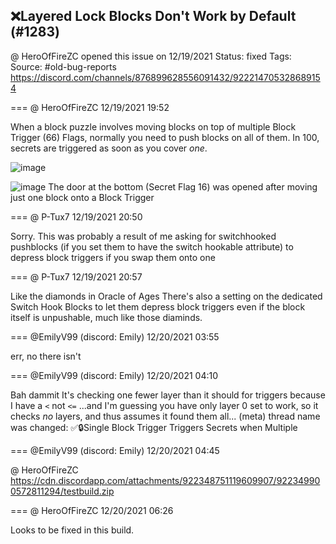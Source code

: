 ## ❌Layered Lock Blocks Don't Work by Default (#1283)
@ HeroOfFireZC opened this issue on 12/19/2021
Status: fixed
Tags: 
Source: #old-bug-reports https://discord.com/channels/876899628556091432/922214705328689154


=== @ HeroOfFireZC 12/19/2021 19:52

When a block puzzle involves moving blocks on top of multiple Block Trigger (66) Flags, normally you need to push blocks on all of them. In 100, secrets are triggered as soon as you cover *one*.

![image](https://cdn.discordapp.com/attachments/922214705328689154/922214750585258074/zc_screen00005.png?ex=65e4d4ea&is=65d25fea&hm=569e0ab359ca55ef6fcfedeb5c5e248578a8bec7c5fd6ff6591415735470ccf6&)

![image](https://cdn.discordapp.com/attachments/922214705328689154/922214779173605426/unknown.png?ex=65e4d4f1&is=65d25ff1&hm=db8bd01eee53e08536397fc788448cf57d9e6fbd8b3ec47fc8b681b041e4ae1a&)
The door at the bottom (Secret Flag 16) was opened after moving just one block onto a Block Trigger

=== @ P-Tux7 12/19/2021 20:50

Sorry. This was probably a result of me asking for switchhooked pushblocks (if you set them to have the switch hookable attribute) to depress block triggers if you swap them onto one

=== @ P-Tux7 12/19/2021 20:57

Like the diamonds in Oracle of Ages
There's also a setting on the dedicated Switch Hook Blocks to let them depress block triggers even if the block itself is unpushable, much like those diaminds.

=== @EmilyV99 (discord: Emily) 12/20/2021 03:55

err, no there isn't

=== @EmilyV99 (discord: Emily) 12/20/2021 04:10

Bah dammit
It's checking one fewer layer than it should for triggers because I have a `<` not `<=`
...and I'm guessing you have only layer 0 set to work, so it checks *no* layers, and thus assumes it found them all...
(meta) thread name was changed: ✅🔒Single Block Trigger Triggers Secrets when Multiple

=== @EmilyV99 (discord: Emily) 12/20/2021 04:45

@ HeroOfFireZC https://cdn.discordapp.com/attachments/922348751119609907/922349900572811294/testbuild.zip

=== @ HeroOfFireZC 12/20/2021 06:26

Looks to be fixed in this build.
